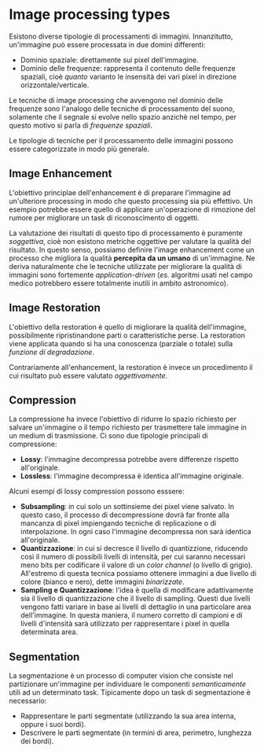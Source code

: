 # Image processing types
Esistono diverse tipologie di processamenti di immagini. Innanzitutto,
un'immagine può essere processata in due domini differenti:

* Dominio spaziale: direttamente sui pixel dell'immagine.
* Dominio delle frequenze: rappresenta il contenuto delle frequenze spaziali,
  cioè *quanto* varianto le insensità dei vari pixel in direzione
  orizzontale/verticale.

Le tecniche di image processing che avvengono nel dominio delle frequenze sono
l'analogo delle tecniche di processamento del suono, solamente che il segnale si
evolve nello spazio anzichè nel tempo, per questo motivo si parla di *frequenze
spaziali*.

Le tipologie di tecniche per il processamento delle immagini possono essere
categorizzate in modo più generale.

## Image Enhancement
L'obiettivo principlae dell'enhancement è di preparare l'immagine ad
un'ulteriore processing in modo che questo processing sia più effettivo. Un
esempio potrebbe essere quello di applicare un'operazione di rimozione del
rumore per migliorare un task di riconoscimento di oggetti. 

La valutazione dei risultati di questo tipo di processamento è puramente
*soggettiva*, cioè non esistono metriche oggettive per valutare la qualità del
risultato. In questo senso, possiamo definire l'image enhancement come un
processo che migliora la qualità **percepita da un umano** di un'immagine.
Ne deriva naturalmente che le tecniche utilizzate per migliorare la qualità di
immagini sono fortemente *application-driven* (*es.* algoritmi usati nel campo medico
potrebbero essere totalmente inutili in ambito astronomico).

## Image Restoration
L'obiettivo della restoration è quello di migliorare la qualità dell'immagine,
possibilmente ripristinandone parti o caratteristiche perse. La restoration
viene applicata quando si ha una conoscenza (parziale o totale) sulla *funzione
di degradazione*.

Contrariamente all'enhancement, la restoration è invece un procedimento il cui
risultato può essere valutato *oggettivamente*.

## Compression
La compressione ha invece l'obiettivo di ridurre lo spazio richiesto per salvare
un'immagine o il tempo richiesto per trasmettere tale immagine in un medium di
trasmissione. Ci sono due tipologie principali di compressione:

* **Lossy**: l'immagine decompressa potrebbe avere differenze rispetto
  all'originale.
* **Lossless**: l'immagine decompressa è identica all'immagine originale.

Alcuni esempi di lossy compression possono esssere:

* **Subsampling**: in cui solo un sottinsieme dei pixel viene salvato. In questo
  caso, il processo di decompressione dovrà far fronte alla mancanza di pixel
  impiengando tecniche di replicazione o di interpolazione. In ogni caso
  l'immagine decompressa non sarà identica all'originale.
* **Quantizzazione**: in cui si decresce il livello di quantizzione, riducendo
  così il numero di possibili livelli di intensità, per cui saranno necessari
  meno bits per codificare il valore di un *color channel* (o livello di
  grigio). All'estremo di questa tecnica possiamo ottenere immagini a due
  livello di colore (bianco e nero), dette immagini *binarizzate*.
* **Sampling e Quantizzazione**: l'idea è quella di modificare adattivamente sia
  il livello di quantizzazione che il livello di sampling. Questi due livelli
  vengono fatti variare in base ai livelli di dettaglio in una particolare area
  dell'immagine. In questa maniera, il numero corretto di campioni e di livelli
  d'intensità sarà utilizzato per rappresentare i pixel in quella determinata
  area.

## Segmentation
La segmentazione è un processo di computer vision che consiste nel partizionare
un'immagine per individuare le componenti *semanticamente* utili ad un
determinato task.
Tipicamente dopo un task di segmentazione è necessario:

* Rappresentare le parti segmentate (utilizzando la sua area interna, oppure i
  suoi bordi).
* Descrivere le parti segmentate (in termini di area, perimetro, lunghezza dei
  bordi).

